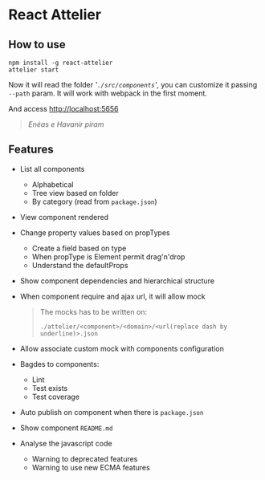 # React Attelier

## How to use
```!#bash
npm install -g react-attelier
attelier start
```
Now it will read the folder *'`./src/components`'*, you can customize it passing `--path` param.
It will work with webpack in the first moment.

And access [http://localhost:5656](http://localhost:5656) 

> *Enéas e Havanir piram*

## Features
+ List all components

  - Alphabetical
  - Tree view based on folder
  - By category (read from `package.json`)


+ View component rendered
+ Change property values based on propTypes

  - Create a field based on type
  - When propType is Element permit drag'n'drop
  - Understand the defaultProps


+ Show component dependencies and hierarchical structure
+ When component require and ajax url, it will allow mock
  > The mocks has to be written on:
  > 
  > `./attelier/<component>/<domain>/<url(replace dash by underline)>.json`

+ Allow associate custom mock with components configuration 

+ Bagdes to components:
  - Lint
  - Test exists
  - Test coverage


+ Auto publish on component when there is `package.json`
+ Show component `README.md`
+ Analyse the javascript code
  - Warning to deprecated features
  - Warning to use new ECMA features
